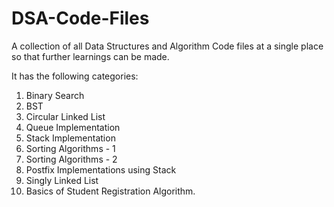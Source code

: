 # DSA-Code-Files
A collection of all Data Structures and Algorithm Code files at a single place so that further learnings can be made.

It has the following categories:
1. Binary Search
2. BST
3. Circular Linked List
4. Queue Implementation
5. Stack Implementation
6. Sorting Algorithms - 1
7. Sorting Algorithms - 2
8. Postfix Implementations using Stack
9. Singly Linked List
10. Basics of Student Registration Algorithm.
